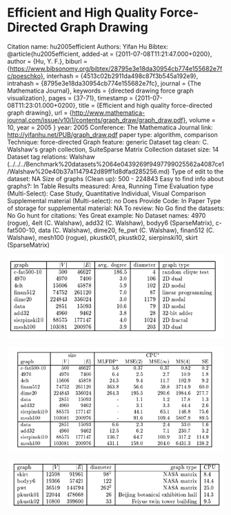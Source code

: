 # Efficient and High Quality Force-Directed Graph Drawing

Citation name: hu2005efficient
Authors: Yifan Hu
Bibtex: @article{hu2005efficient,
  added-at = {2011-07-08T11:21:47.000+0200},
  author = {Hu, Y. F.},
  biburl = {https://www.bibsonomy.org/bibtex/28795e3e18da30954cb774e155682e7fc/poeschko},
  interhash = {4513c02b2911da498c87f3b545a192e9},
  intrahash = {8795e3e18da30954cb774e155682e7fc},
  journal = {The Mathematica Journal},
  keywords = {directed drawing force graph visualization},
  pages = {37-71},
  timestamp = {2011-07-08T11:23:01.000+0200},
  title = {Efficient and high quality force-directed graph drawing},
  url = {http://www.mathematica-journal.com/issue/v10i1/contents/graph_draw/graph_draw.pdf},
  volume = 10,
  year = 2005
}
year: 2005
Conference: The Mathematica Journal
link: http://yifanhu.net/PUB/graph_draw.pdf
paper type: algorithm, comparison
Technique: force-directed
Graph feature: generic
Dataset tag clean: C. Walshaw's graph collection, SuiteSparse Matrix Collection
dataset size: 14
Dataset tag relations: Walshaw (../../../Benchmark%20datasets%2064e0439269f9497799025562a4087ce1/Walshaw%20e40b37a1147942d89ff1d8dfad285256.md)
Type of edit to the dataset: NA
Size of graphs (Clean up): 500 - 224843
Easy to find info about graphs?: In Table
Results measured: Area, Running Time
Evaluation type (Multi-Select): Case Study, Quantitative Individual, Visual Comparison
Supplemental material (Multi-select): no
Does Provide Code: In Paper
Type of storage for supplemental material: NA
To review: No
Go find the datasets: No
Go hunt for citations: Yes
Great example: No
Dataset names: 4970 (rogue), 4elt (C. Walshaw), add32 (C. Walshaw), bodyy6 (SparseMatrix), c-fat500-10, data (C. Walshaw), dime20, fe_pwt (C. Walshaw), finan512 (C. Walshaw), mesh100 (rogue), pkustk01, pkustk02, sierpinski10, skirt (SparseMatrix)

![Untitled](Efficient%20and%20High%20Quality%20Force-Directed%20Graph%20Dr%201e92a86c6b4f4577b1c2c30903173220/Untitled.png)

![Untitled](Efficient%20and%20High%20Quality%20Force-Directed%20Graph%20Dr%201e92a86c6b4f4577b1c2c30903173220/Untitled%201.png)

![Untitled](Efficient%20and%20High%20Quality%20Force-Directed%20Graph%20Dr%201e92a86c6b4f4577b1c2c30903173220/Untitled%202.png)
